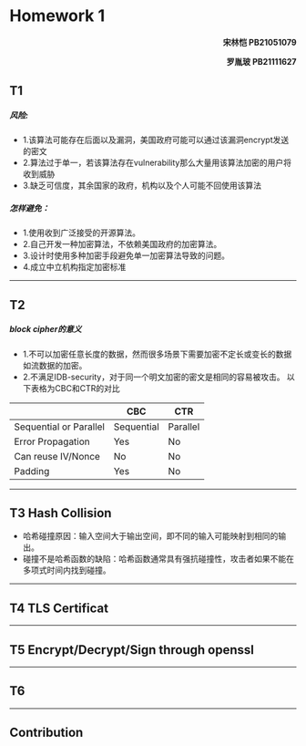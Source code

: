 # Homework 1
<p align=right><b>宋林恺 PB21051079</b></p>
<p align=right><b>罗胤玻 PB21111627</b></p>

## T1

##### 风险:
- 1.该算法可能存在后面以及漏洞，美国政府可能可以通过该漏洞encrypt发送的密文
- 2.算法过于单一，若该算法存在vulnerability那么大量用该算法加密的用户将收到威胁
- 3.缺乏可信度，其余国家的政府，机构以及个人可能不回使用该算法
##### 怎样避免：
- 1.使用收到广泛接受的开源算法。
- 2.自己开发一种加密算法，不依赖美国政府的加密算法。
- 3.设计时使用多种加密手段避免单一加密算法导致的问题。
- 4.成立中立机构指定加密标准
----

## T2

##### block cipher的意义
- 1.不可以加密任意长度的数据，然而很多场景下需要加密不定长或变长的数据如流数据的加密。
- 2.不满足IDB-security，对于同一个明文加密的密文是相同的容易被攻击。
以下表格为CBC和CTR的对比

|                        | CBC        | CTR      |
|------------------------|------------|----------|
| Sequential or Parallel | Sequential | Parallel |
| Error Propagation      | Yes        | No       |
| Can reuse IV/Nonce     | No         | No       |
| Padding                | Yes        | No       |
----

## T3 Hash Collision

- 哈希碰撞原因：输入空间大于输出空间，即不同的输入可能映射到相同的输出。
- 碰撞不是哈希函数的缺陷：哈希函数通常具有强抗碰撞性，攻击者如果不能在多项式时间内找到碰撞。

----

## T4  TLS Certificat

---


## T5  Encrypt/Decrypt/Sign through openssl

---

## T6

----

## Contribution